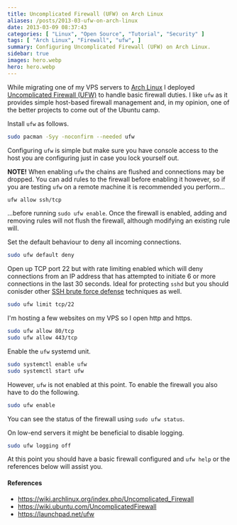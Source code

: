 ```yaml
---
title: Uncomplicated Firewall (UFW) on Arch Linux
aliases: /posts/2013-03-ufw-on-arch-linux
date: 2013-03-09 08:37:43
categories: [ "Linux", "Open Source", "Tutorial", "Security" ]
tags: [ "Arch Linux", "Firewall", "ufw", ]
summary: Configuring Uncomplicated Firewall (UFW) on Arch Linux.
sidebar: true
images: hero.webp
hero: hero.webp
---
```


While migrating one of my VPS servers to [Arch Linux](http://www.archlinux.org)
I deployed [Uncomplicated Firewall (UFW)](https://wiki.ubuntu.com/UncomplicatedFirewall)
to handle basic firewall duties. I like `ufw` as it provides simple host-based
firewall management and, in my opinion, one of the better projects to come out
of the Ubuntu camp.

Install `ufw` as follows.

```bash
sudo pacman -Syy -noconfirm --needed ufw
```

Configuring `ufw` is simple but make sure you have console access to the host
you are configuring just in case you lock yourself out.

**NOTE!** When enabling `ufw` the chains are flushed and connections may be
dropped. You can add rules to the firewall before enabling it however, so if you
are testing `ufw` on a remote machine it is recommended you perform...

```bash
ufw allow ssh/tcp
```

...before running `sudo ufw enable`. Once the firewall is enabled, adding and
removing rules will not flush the firewall, although modifying an existing rule
will.

Set the default behaviour to deny all incoming connections.

```bash
sudo ufw default deny
```

Open up TCP port 22 but with rate limiting enabled which will deny connections
from an IP address that has attempted to initiate 6 or more connections in the
last 30 seconds. Ideal for protecting `sshd` but you should conisder other
[SSH brute force defense](/posts/ssh-brute-force-defense/)
techniques as well.

```bash
sudo ufw limit tcp/22
```

I'm hosting a few websites on my VPS so I open http and https.

```bash
sudo ufw allow 80/tcp
sudo ufw allow 443/tcp
```

Enable the `ufw` systemd unit.

```bash
sudo systemctl enable ufw
sudo systemctl start ufw
```

However, `ufw` is not enabled at this point. To enable the firewall you also
have to do the following.

```bash
sudo ufw enable
```

You can see the status of the firewall using `sudo ufw status`.

On low-end servers it might be beneficial to disable logging.

```bash
sudo ufw logging off
```

At this point you should have a basic firewall configured and `ufw help` or the
references below will assist you.

#### References

  * <https://wiki.archlinux.org/index.php/Uncomplicated_Firewall>
  * <https://wiki.ubuntu.com/UncomplicatedFirewall>
  * <https://launchpad.net/ufw>
